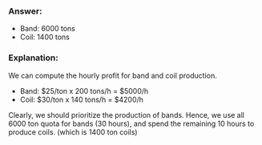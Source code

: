 ### Answer:

- Band: 6000 tons
- Coil: 1400 tons

### Explanation:

We can compute the hourly profit for band and coil production.

- Band: $25/ton x 200 tons/h = $5000/h
- Coil: $30/ton x 140 tons/h = $4200/h

Clearly, we should prioritize the production of bands. Hence, we use all 6000
ton quota for bands (30 hours), and spend the remaining 10 hours to produce
coils. (which is 1400 ton coils)
